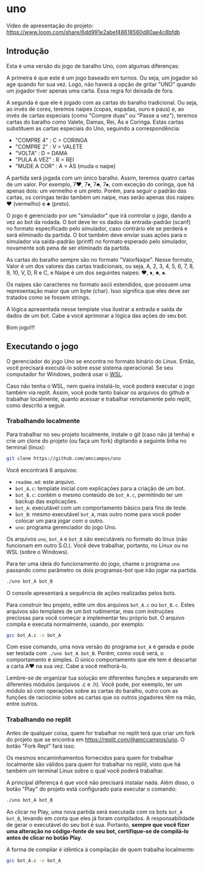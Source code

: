 # uno

Vídeo de apresentação do projeto:
https://www.loom.com/share/6dd991e2abef48618560d80ae4c8bfdb

## Introdução

Esta é uma versão do jogo de baralho Uno, com algumas diferenças:

A primeira é que este é um jogo baseado em turnos. Ou seja, um jogador só age quando for sua vez. Logo, não haverá a opção de gritar "UNO" quando um jogador tiver apenas uma carta. Essa regra foi deixada de fora.

A segunda é que ele é jogado com as cartas do baralho tradicional. Ou seja, ao invés de  cores, teremos naipes (copas, espadas, ouro e paus) e, ao invés de cartas especiais (como "Compre duas" ou "Passe a vez"), teremos cartas do baralho como Valete, Damas, Rei, Ás e Coringa. Estas cartas substituem as cartas especiais do Uno, seguindo a correspondência:
* "COMPRE 4"   : C = CORINGA
* "COMPRE 2"   : V = VALETE
* "VOLTA"      : D = DAMA
* "PULA A VEZ" : R = REI
* "MUDE A COR" : A = ÀS (muda o naipe)

A partida será jogada com um único baralho. Assim, teremos quatro cartas de um valor. Por exemplo, 7♥, 7♦, 7♣, 7♠, com exceção do coringa, que há apenas dois: um vermelho e um preto. Porém, para seguir o padrão das cartas, os coringas terão também um naipe, mas serão apenas dos naipes: ♥ (vermelho) e ♣ (preto).

O jogo é gerenciado por um "simulador" que irá controlar o jogo, dando a vez ao bot da rodada. O bot deve ler os dados da entrada-padrão (scanf) no formato especificado pelo simulador, caso contrário ele se perderá e será eliminado da partida. O bot também deve enviar suas ações para o simulador via saída-padrão (printf) no formato esperado pelo simulador, novamente sob pena de ser eliminado da partida.

As cartas do baralho sempre são no formato "ValorNaipe".
Nesse formato, Valor é um dos valores das cartas tradicionais, ou seja, A, 2, 3, 4, 5, 6, 7, 8, 9, 10, V, D, R e C, e Naipe é um dos seguintes naipes: ♥, ♦, ♣, ♠.

Os naipes são caracteres no formato ascii estendidos, que possuem uma representação maior que um byte (char). Isso significa que eles deve ser tratados como se fossem strings.

A lógica apresentada nesse template visa ilustrar a entrada e saída de dados de um bot. Cabe a você aprimorar a lógica das ações do seu bot.

Bom jogo!!!

## Executando o jogo

O gerenciador do jogo Uno se encontra no formato binário do Linux. Então, você precisará executá-lo sobre esse sistema operacional. Se seu computador for Windows, poderá usar o [WSL](https://learn.microsoft.com/pt-br/windows/wsl/install).

Caso não tenha o WSL, nem queira instalá-lo, você poderá executar o jogo também via replit. Assim, você pode tanto baixar os arquivos do github e trabalhar localmente, quanto acessar e trabalhar remotamente pelo replit, como descrito a seguir.

### Trabalhando localmente

Para trabalhar no seu projeto localmente, instale o git (caso não já tenha) e crie um clone do projeto (ou faça um fork) digitando a seguinte linha no terminal (linux):

```sh
git clone https://github.com/amccampos/uno
```

Você encontrará 6 arquivos:
- `readme.md`: este arquivo.
- `bot_A.c`: template inicial com explicações para a criação de um bot.
- `bot_B.c`: contém o mesmo conteúdo de `bot_A.c`, permitindo ter um backup das explicações.
- `bot_A`: executável com um comportamento básico para fins de teste.
- `bot_B`: mesmo executável `bot_A`, mas outro nome para você poder colocar um para jogar com o outro.
- `uno`: programa gerenciador do jogo Uno.

Os arquivos `uno`, `bot_A` e `bot_B` são executáveis no formato do linux (não funcionam em outro S.O.). Você deve trabalhar, portanto, no Linux ou no WSL (sobre o Windows).

Para ter uma ideia do funcionamento do jogo, chame o programa `uno` passando como parâmetro os dois programas-bot que irão jogar na partida.

```sh
./uno bot_A bot_B
```

O console apresentará a sequência de ações realizadas pelos bots.

Para construir teu projeto, edite um dos arquivos `bot_A.c` ou `bot_B.c`. Estes arquivos são templates de um bot rudimentar, mas com instruções preciosas para você começar a implementar teu próprio bot. O arquivo compila e executa normalmente, usando, por exemplo:

```sh
gcc bot_A.c -o bot_A
```

Com esse comando, uma nova versão do programa `bot_A` é gerada e pode ser testada com `./uno bot_A bot_B`. Porém, como você verá, o comportamento é simples. O único comportamento que ele tem é descartar a carta A♥ na sua vez. Cabe a você melhorá-lo.

Lembre-se de organizar tua solução em diferentes funções e separando em diferentes módulos (arquivos .c e .h). Você pode, por exemplo, ter um módulo só com operações sobre as cartas do baralho, outro com as funções de raciocínio sobre as cartas que os outros jogadores têm na mão, entre outros.

### Trabalhando no replit

Antes de qualquer coisa, quem for trabalhar no replit terá que criar um fork do projeto que se encontra em https://replit.com/@amccampos/uno. O botão "Fork Repl" fará isso.

Os mesmos encaminhamentos fornecidos para quem for trabalhar localmente são válidos para quem for trabalhar no replit, visto que há também um terminal Linux sobre o qual você poderá trabalhar.

A principal diferença é que você não precisará instalar nada. Além disso, o botão "Play" do projeto está configurado para executar o comando:
```sh
./uno bot_A bot_B
```

Ao clicar no Play, uma nova partida será executada com os bots `bot_A` `bot_B`, levando em conta que eles já foram compilados. A responsabilidade de gerar o executável do seu bot é sua. Portanto, **sempre que você fizer uma alteração no código-fonte de seu bot, certifique-se de compilá-lo antes de clicar no botão Play**.

A forma de compilar é idêntica à compilação de quem trabalha localmente:

```sh
gcc bot_A.c -o bot_A
```

